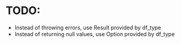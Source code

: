 # TODO:

- Instead of throwing errors, use Result provided by df_type
- Instead of returning null values, use Option provided by df_type
